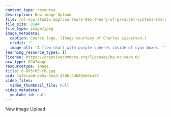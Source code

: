 ```yaml
---
content_type: resource
description: New image Upload
file: /ol-ocw-studio-app/courses/6-895-theory-of-parallel-systems-sma-5509-fall-2003/1a7bcabdeb5a3ecd43064db50ebdca58_6-895f03-th.jpg
file_size: 8144
file_type: image/jpeg
image_metadata:
  caption: Course logo. (Image courtesy of Charles Leiserson.)
  credit: ''
  image-alt: 'A flow chart with purple spheres inside of cyan boxes. '
learning_resource_types: []
license: https://creativecommons.org/licenses/by-nc-sa/4.0/
ocw_type: OCWImage
resourcetype: Image
title: 6-895f03-th.jpg
uid: 1a7bcabd-eb5a-3ecd-4306-4db50ebdca58
video_files:
  video_thumbnail_file: null
video_metadata:
  youtube_id: null
---
```

New image Upload